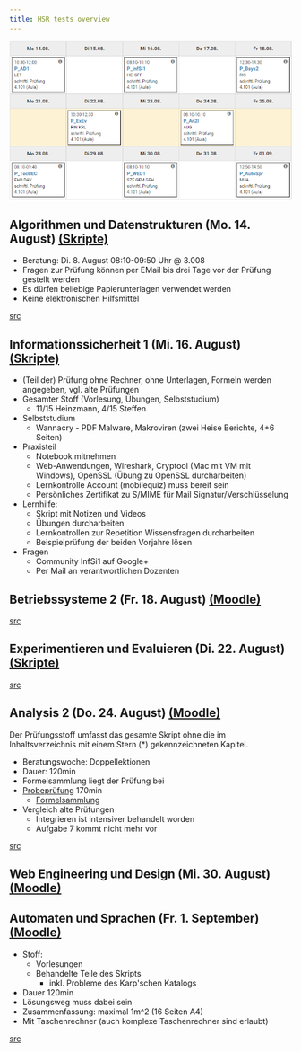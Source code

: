 ```yaml
---
title: HSR tests overview
---
```


![Test plan](./tests.png)

## Algorithmen und Datenstrukturen (Mo. 14. August) [(Skripte)](https://skripte.hsr.ch/Informatik/Fachbereich/Algorithmen_und_Datenstrukturen_1/AD1/)

- Beratung: Di. 8. August 08:10-09:50 Uhr @ 3.008
- Fragen zur Prüfung können per EMail bis drei Tage vor der Prüfung gestellt werden
- Es dürfen beliebige Papierunterlagen verwendet werden
- Keine elektronischen Hilfsmittel

[src](https://skripte.hsr.ch/Informatik/Fachbereich/Algorithmen_und_Datenstrukturen_1/AD1/5_Pruefung/1_InformationenZurPruefung_v1.0.pdf)

## Informationssicherheit 1 (Mi. 16. August) [(Skripte)](https://skripte.hsr.ch/Informatik/Fachbereich/Informationssicherheit_1_-_Grundlagen/InfSi1/)

- (Teil der) Prüfung ohne Rechner, ohne Unterlagen, Formeln werden angegeben, vgl. alte Prüfungen
- Gesamter Stoff (Vorlesung, Übungen, Selbststudium)
  - 11/15 Heinzmann, 4/15 Steffen
- Selbststudium
  - Wannacry - PDF Malware, Makroviren (zwei Heise Berichte, 4+6 Seiten)
- Praxisteil
  - Notebook mitnehmen
  - Web-Anwendungen, Wireshark, Cryptool (Mac mit VM mit Windows), OpenSSL (Übung zu OpenSSL durcharbeiten)
  - Lernkontrolle Account (mobilequiz) muss bereit sein
  - Persönliches Zertifikat zu S/MIME für Mail Signatur/Verschlüsselung
- Lernhilfe:
  - Skript mit Notizen und Videos
  - Übungen durcharbeiten
  - Lernkontrollen zur Repetition Wissensfragen durcharbeiten
  - Beispielprüfung der beiden Vorjahre lösen
- Fragen
  - Community InfSi1 auf Google+
  - Per Mail an verantwortlichen Dozenten

## Betriebssysteme 2 (Fr. 18. August) [(Moodle)](https://moodle.hsr.ch/course/view.php?id=913)


[src]()

## Experimentieren und Evaluieren (Di. 22. August) [(Skripte)](https://skripte.hsr.ch/Informatik/Fachbereich/Experimentieren_und_Evaluieren_fuer_Informatik/ExEv/)

[src](google.com)

## Analysis 2 (Do. 24. August) [(Moodle)](https://moodle.hsr.ch/course/view.php?id=455)

Der Prüfungsstoff umfasst das gesamte Skript ohne die im Inhaltsverzeichnis mit einem Stern (\*) gekennzeichneten Kapitel.

- Beratungswoche: Doppellektionen
- Dauer: 120min
- Formelsammlung liegt der Prüfung bei
- [Probeprüfung](https://moodle.hsr.ch/mod/resource/view.php?id=15206) 170min
  - [Formelsammlung](https://moodle.hsr.ch/mod/resource/view.php?id=34151)
- Vergleich alte Prüfungen
  - Integrieren ist intensiver behandelt worden
  - Aufgabe 7 kommt nicht mehr vor

[src](https://moodle.hsr.ch/mod/page/view.php?id=11893)

## Web Engineering und Design (Mi. 30. August) [(Moodle)](https://moodle.hsr.ch/course/view.php?id=913)



## Automaten und Sprachen (Fr. 1. September) [(Moodle)](https://moodle.hsr.ch/course/view.php?id=106)

- Stoff:
  - Vorlesungen
  - Behandelte Teile des Skripts
    - inkl. Probleme des Karp'schen Katalogs
- Dauer 120min
- Lösungsweg muss dabei sein
- Zusammenfassung: maximal 1m^2 (16 Seiten A4)
- Mit Taschenrechner (auch komplexe Taschenrechner sind erlaubt)

[src](https://moodle.hsr.ch/mod/resource/view.php?id=5119)
